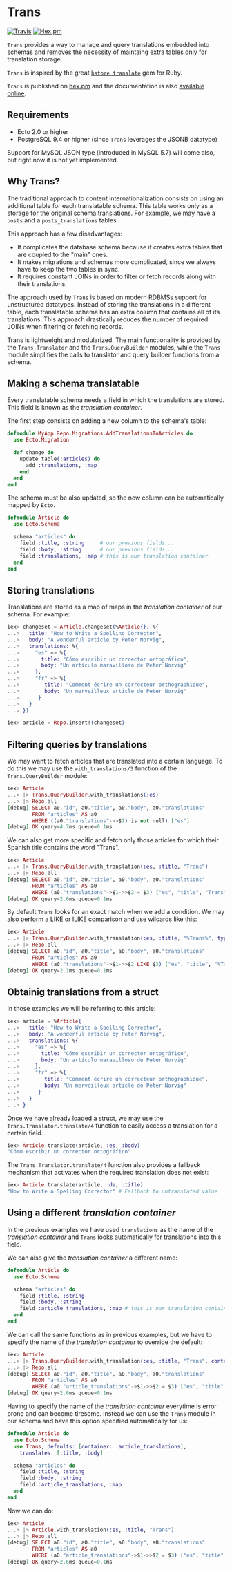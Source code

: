 # Trans

[![Travis](https://img.shields.io/travis/belaustegui/trans.svg?maxAge=2592000&&style=flat-square)](https://travis-ci.org/belaustegui/trans)
[![Hex.pm](https://img.shields.io/hexpm/dt/trans.svg?maxAge=2592000&style=flat-square)](https://hex.pm/packages/trans)

`Trans` provides a way to manage and query translations embedded into schemas
and removes the necessity of maintaing extra tables only for translation storage.

`Trans` is inspired by the great [`hstore translate`](https://github.com/Leadformance/hstore_translate)
gem for Ruby.

`Trans` is published on [hex.pm](https://hex.pm/packages/trans) and the documentation
is also [available online](https://hexdocs.pm/trans/).

## Requirements

- Ecto 2.0 or higher
- PostgreSQL 9.4 or higher (since `Trans` leverages the JSONB datatype)

Support for MySQL JSON type (introduced in MySQL 5.7) will come also, but right
now it is not yet implemented.

## Why Trans?

The traditional approach to content internationalization consists on using an
additional table for each translatable schema. This table works only as a storage
for the original schema translations. For example, we may have a `posts` and
a `posts_translations` tables.

This approach has a few disadvantages:

- It complicates the database schema because it creates extra tables that are
  coupled to the "main" ones.
- It makes migrations and schemas more complicated, since we always have to keep
  the two tables in sync.
- It requires constant JOINs in order to filter or fetch records along with their
  translations.

The approach used by `Trans` is based on modern RDBMSs support for unstructured
datatypes.  Instead of storing the translations in a different table, each
translatable schema has an extra column that contains all of its translations.
This approach drastically reduces the number of required JOINs when filtering or
fetching records.

Trans is lightweight and modularized. The main functionality is provided by the
`Trans.Translator` and the `Trans.QueryBuilder` modules, while the `Trans` module
simplifies the calls to translator and query builder functions from a schema.

## Making a schema translatable

Every translatable schema needs a field in which the translations are stored.
This field is known as the *translation container*.

The first step consists on adding a new column to the schema's table:

```elixir
defmodule MyApp.Repo.Migrations.AddTranslationsToArticles do
  use Ecto.Migration

  def change do
    update table(:articles) do
      add :translations, :map
    end
  end
end
```

The schema must be also updated, so the new column can be automatically mapped
by `Ecto`.

```elixir
defmodule Article do
  use Ecto.Schema

  schema "articles" do
    field :title, :string     # our previous fields...
    field :body, :string      # our previous fields...
    field :translations, :map # this is our translation container
  end
end
```

## Storing translations

Translations are stored as a map of maps in the *translation container* of our
schema.  For example:

```elixir
iex> changeset = Article.changeset(%Article{}, %{
...>   title: "How to Write a Spelling Corrector",
...>   body: "A wonderful article by Peter Norvig",
...>   translations: %{
...>     "es" => %{
...>       title: "Cómo escribir un corrector ortográfico",
...>       body: "Un artículo maravilloso de Peter Norvig"
...>     },
...>     "fr" => %{
...>        title: "Comment écrire un correcteur orthographique",
...>        body: "Un merveilleux article de Peter Norvig"
...>      }
...>   }
...> })

iex> article = Repo.insert!(changeset)
```

## Filtering queries by translations

We may want to fetch articles that are translated into a certain language.  To
do this we may use the `with_translations/3` function of the `Trans.QueryBuilder`
module:

```elixir
iex> Article
...> |> Trans.QueryBuilder.with_translations(:es)
...> |> Repo.all
[debug] SELECT a0."id", a0."title", a0."body", a0."translations"
        FROM "articles" AS a0
        WHERE ((a0."translations"->>$1) is not null) ["es"]
[debug] OK query=4.7ms queue=0.1ms
```

We can also get more specific and fetch only those articles for which their
Spanish title contains the word "Trans".

```elixir
iex> Article
...> |> Trans.QueryBuilder.with_translation(:es, :title, "Trans")
...> |> Repo.all
[debug] SELECT a0."id", a0."title", a0."body", a0."translations"
        FROM "articles" AS a0
        WHERE (a0."translations"->$1->>$2 = $3) ["es", "title", "Trans"]
[debug] OK query=2.6ms queue=0.1ms
```

By default `Trans` looks for an exact match when we add a condition.  We may
also perform a LIKE or ILIKE comparison and use wilcards like this:

```elixir
iex> Article
...> |> Trans.QueryBuilder.with_translation(:es, :title, "%Trans%", type: :like)
...> |> Repo.all
[debug] SELECT a0."id", a0."title", a0."body", a0."translations"
        FROM "articles" AS a0
        WHERE (a0."translations"->$1->>$2 LIKE $3) ["es", "title", "%Trans%"]
[debug] OK query=2.1ms queue=0.1ms
```

## Obtainig translations from a struct

In those examples we will be referring to this article:

```elixir
iex> article = %Article{
...>   title: "How to Write a Spelling Corrector",
...>   body: "A wonderful article by Peter Norvig",
...>   translations: %{
...>     "es" => %{
...>       title: "Cómo escribir un corrector ortográfico",
...>       body: "Un artículo maravilloso de Peter Norvig"
...>     },
...>     "fr" => %{
...>        title: "Comment écrire un correcteur orthographique",
...>        body: "Un merveilleux article de Peter Norvig"
...>      }
...>   }
...> }
```

Once we have already loaded a struct, we may use the `Trans.Translator.translate/4`
function to easily access a translation for a certain field.

```elixir
iex> Article.translate(article, :es, :body)
"Cómo escribir un corrector ortográfico"
```

The `Trans.Translator.translate/4` function also provides a fallback mechanism
that activates when the required translation does not exist:

```elixir
iex> Article.translate(article, :de, :title)
"How to Write a Spelling Corrector" # Fallback to untranslated value
```

## Using a different *translation container*

In the previous examples we have used `translations` as the name of the
*translation container* and `Trans` looks automatically for translations into this
field.

We can also give the *translation container* a different name:

```elixir
defmodule Article do
  use Ecto.Schema

  schema "articles" do
    field :title, :string
    field :body, :string
    field :article_translations, :map # this is our translation container
  end
end
```

We can call the same functions as in previous examples, but we have to specify
the name of the *translation container* to override the default:

```elixir
iex> Article
...> |> Trans.QueryBuilder.with_translation(:es, :title, "Trans", container: :article_translations)
...> |> Repo.all
[debug] SELECT a0."id", a0."title", a0."body", a0."translations"
        FROM "articles" AS a0
        WHERE (a0."article_translations"->$1->>$2 = $3) ["es", "title", "Trans"]
[debug] OK query=2.6ms queue=0.1ms
```

Having to specify the name of the *translation container* everytime is error
prone and can become tiresome.  Instead we can use the `Trans` module in our
schema and have this option specified automatically for us:

```elixir
defmodule Article do
  use Ecto.Schema
  use Trans, defaults: [container: :article_translations],
    translates: [:title, :body]

  schema "articles" do
    field :title, :string
    field :body, :string
    field :article_translations, :map
  end
end
```

Now we can do:

```elixir
iex> Article
...> |> Article.with_translation(:es, :title, "Trans")
...> |> Repo.all
[debug] SELECT a0."id", a0."title", a0."body", a0."translations"
        FROM "articles" AS a0
        WHERE (a0."article_translations"->$1->>$2 = $3) ["es", "title", "Trans"]
[debug] OK query=2.6ms queue=0.1ms
```